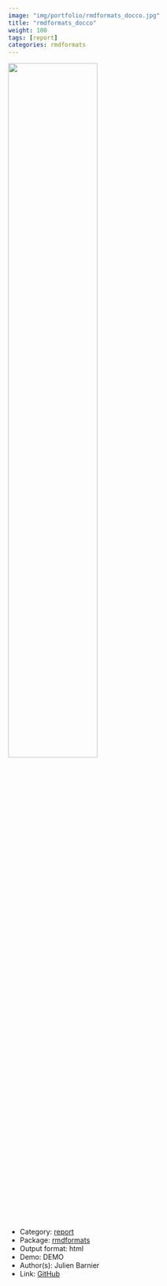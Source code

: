 ```yaml
---
image: "img/portfolio/rmdformats_docco.jpg"
title: "rmdformats_docco"
weight: 100
tags: [report]
categories: rmdformats
---
```




<!--more-->

<p><a href="../../img/portfolio/rmdformats_docco.jpg"><img class = "jf-image-shadow" src="../../img/portfolio/rmdformats_docco.jpg", width="60%"></a></p>

- Category: [report](../../tags/report)
- Package: [rmdformats](rmdformats)
- Output format: html
- Demo: DEMO
- Author(s): Julien Barnier
- Link: [GitHub](https://github.com/juba/rmdformats)


